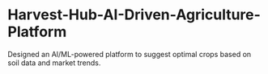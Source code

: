 # Harvest-Hub-AI-Driven-Agriculture-Platform
Designed an AI/ML-powered platform to suggest optimal crops based on soil data and market trends.
